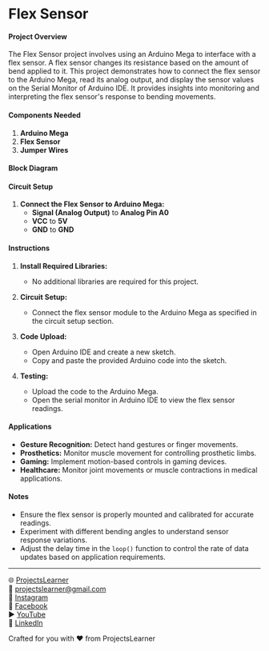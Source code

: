 # Flex Sensor

#### Project Overview

The Flex Sensor project involves using an Arduino Mega to interface with a flex sensor. A flex sensor changes its resistance based on the amount of bend applied to it. This project demonstrates how to connect the flex sensor to the Arduino Mega, read its analog output, and display the sensor values on the Serial Monitor of Arduino IDE. It provides insights into monitoring and interpreting the flex sensor's response to bending movements.

#### Components Needed

1. **Arduino Mega**
2. **Flex Sensor**
3. **Jumper Wires**

#### Block Diagram


#### Circuit Setup

1. **Connect the Flex Sensor to Arduino Mega:**
   - **Signal (Analog Output)** to **Analog Pin A0**
   - **VCC** to **5V**
   - **GND** to **GND**

#### Instructions

1. **Install Required Libraries:**
   - No additional libraries are required for this project.

2. **Circuit Setup:**
   - Connect the flex sensor module to the Arduino Mega as specified in the circuit setup section.

3. **Code Upload:**
   - Open Arduino IDE and create a new sketch.
   - Copy and paste the provided Arduino code into the sketch.

4. **Testing:**
   - Upload the code to the Arduino Mega.
   - Open the serial monitor in Arduino IDE to view the flex sensor readings.

#### Applications

- **Gesture Recognition:** Detect hand gestures or finger movements.
- **Prosthetics:** Monitor muscle movement for controlling prosthetic limbs.
- **Gaming:** Implement motion-based controls in gaming devices.
- **Healthcare:** Monitor joint movements or muscle contractions in medical applications.

#### Notes

- Ensure the flex sensor is properly mounted and calibrated for accurate readings.
- Experiment with different bending angles to understand sensor response variations.
- Adjust the delay time in the `loop()` function to control the rate of data updates based on application requirements.

---

🌐 [ProjectsLearner](https://projectslearner.com/learn/arduino-mega-flex-sensor)  
📧 [projectslearner@gmail.com](mailto:projectslearner@gmail.com)  
📸 [Instagram](https://www.instagram.com/projectslearner/)  
📘 [Facebook](https://www.facebook.com/projectslearner)  
▶️ [YouTube](https://www.youtube.com/@ProjectsLearner)  
📘 [LinkedIn](https://www.linkedin.com/in/projectslearner)  

Crafted for you with ❤️ from ProjectsLearner